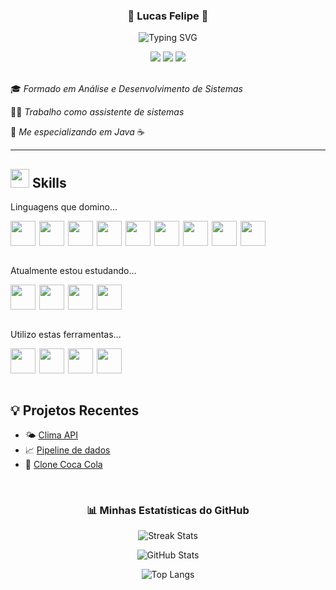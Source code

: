 <h3 align="center">🚀 Lucas Felipe 🚀</h3>

<p align="center">
  <img src="https://readme-typing-svg.demolab.com/?font=Fira+Code&pause=1000&center=true&vCenter=true&width=435&lines=Bem-vindo+ao+meu+GitHub!;Sou+o+Lucas+Felipe" alt="Typing SVG" />
</p>


<div align="center">
<a target="_blank" href="https://www.linkedin.com/in/lucas-felipe-2907hs/" target="_blank"><img loading="lazy" src="https://img.shields.io/badge/-LinkedIn-%230077B5?style=for-the-badge&logo=linkedin&logoColor=white" target="_blank"></a>
<a target="_blank" href="https://www.instagram.com/lfellipe_ofc/" target="_blank"><img loading="lazy" src="https://img.shields.io/badge/-Instagram-%23E4405F?style=for-the-badge&logo=instagram&logoColor=white" target="_blank"></a>
<a target="_blank" href="mailto:lucas_felipe222@hotmail.com"><img loading="lazy" src="https://img.shields.io/badge/Outlook-0078D4?style=for-the-badge&logo=microsoft-outlook&logoColor=white" target="_blank"></a>
</div>
<br>

🎓 _Formado em Análise e Desenvolvimento de Sistemas_

👨‍💻 _Trabalho como assistente de sistemas_

🎯 _Me especializando em Java_ ☕

---

## <img src="https://user-images.githubusercontent.com/74038190/212284087-bbe7e430-757e-4901-90bf-4cd2ce3e1852.gif" height="30">  Skills

<div style="width: 100%">

<p>Linguagens que domino...</p>
<div style="display: flex;">
<img src="https://cdn.jsdelivr.net/gh/devicons/devicon@latest/icons/java/java-original.svg" style="height: 40px; margin-right: 6px;"/>
<img src="https://cdn.jsdelivr.net/gh/devicons/devicon@latest/icons/html5/html5-original.svg" style="height: 40px; margin-right: 6px;"/>
<img src="https://cdn.jsdelivr.net/gh/devicons/devicon@latest/icons/css3/css3-original.svg" style="height: 40px; margin-right: 6px;"/>
<img src="https://cdn.jsdelivr.net/gh/devicons/devicon@latest/icons/javascript/javascript-original.svg" style="height: 40px; margin-right: 6px;"/>
<img src="https://cdn.jsdelivr.net/gh/devicons/devicon@latest/icons/python/python-original.svg" style="height: 40px; margin-right: 6px;"/>
<img src="https://cdn.jsdelivr.net/gh/devicons/devicon@latest/icons/mysql/mysql-original-wordmark.svg" style="height: 40px; margin-right: 6px;"/>

<img src="https://cdn.jsdelivr.net/gh/devicons/devicon@latest/icons/microsoftsqlserver/microsoftsqlserver-original-wordmark.svg" style="height: 40px; margin-right: 6px;"/>

<img src="https://cdn.jsdelivr.net/gh/devicons/devicon@latest/icons/firebase/firebase-original-wordmark.svg" style="height: 40px; margin-right: 6px;"/>

<img src="https://cdn.jsdelivr.net/gh/devicons/devicon@latest/icons/mongodb/mongodb-original.svg" style="height: 40px; margin-right: 6px;"/>

</div>

<br>

<p>Atualmente estou estudando...</p>
<div style="display: flex;">
<img src="https://cdn.jsdelivr.net/gh/devicons/devicon@latest/icons/typescript/typescript-original.svg" style="height: 40px; margin-right: 6px;"/>
<img src="https://cdn.jsdelivr.net/gh/devicons/devicon@latest/icons/react/react-original.svg" style="height: 40px; margin-right: 6px;"/>
<img src="https://cdn.jsdelivr.net/gh/devicons/devicon@latest/icons/docker/docker-original-wordmark.svg" style="height: 40px; margin-right: 6px;" />
<img src="https://cdn.jsdelivr.net/gh/devicons/devicon@latest/icons/spring/spring-original-wordmark.svg" style="height: 40px; margin-right: 6px;" />
          
</div>

<br>

<p>Utilizo estas ferramentas...</p>
<div style="display: flex;">
<img src="https://cdn.jsdelivr.net/gh/devicons/devicon@latest/icons/linux/linux-original.svg" style="height: 40px; margin-right: 6px;"/>
<img src="https://cdn.jsdelivr.net/gh/devicons/devicon@latest/icons/windows11/windows11-original.svg" style="height: 40px; margin-right: 6px;"/>
<img src="https://cdn.jsdelivr.net/gh/devicons/devicon@latest/icons/vscode/vscode-original.svg" style="height: 40px; margin-right: 6px;"/>
<img src="https://cdn.jsdelivr.net/gh/devicons/devicon@latest/icons/eclipse/eclipse-original.svg" style="height: 40px;"/>
          
</div>

</div>

<br>

## 💡 Projetos Recentes

- 🌤️ [Clima API](https://github.com/lucasfelipe01/clima-tempo)
- 📈 [Pipeline de dados](https://github.com/lucasfelipe01/pipeline_IOT)
- 🥤 [Clone Coca Cola](https://github.com/lucasfelipe01/clone-CocaCola)

<br>

<div align="center">

### 📊 Minhas Estatísticas do GitHub

![Streak Stats](https://github-readme-streak-stats.herokuapp.com/?user=lucasfelipe01&theme=radical&hide_border=true)

![GitHub Stats](https://github-readme-stats.vercel.app/api?username=lucasfelipe01&show_icons=true&theme=radical&hide_border=true)

![Top Langs](https://github-readme-stats.vercel.app/api/top-langs/?username=gabrondev&layout=compact&theme=radical&hide_border=true)

</div>

